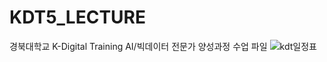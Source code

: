 # KDT5_LECTURE
경북대학교 K-Digital Training AI/빅데이터 전문가 양성과정 수업 파일
![kdt일정표](https://github.com/voo0o08/KDT5_LECTURE/assets/155411941/4d98d98a-c39e-44fc-b248-02d8c173e2fe)
